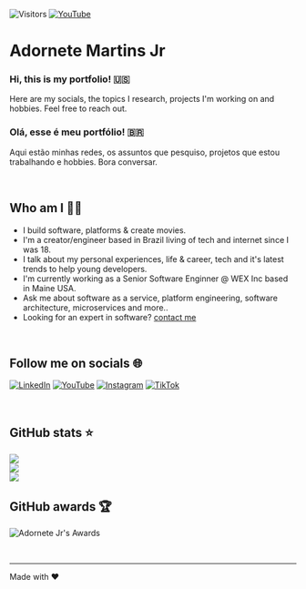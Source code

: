 ![Visitors](https://visitor-badge.laobi.icu/badge?page_id=adornetejr)
[![YouTube](https://img.shields.io/youtube/channel/subscribers/UCjzD03mR01Bj9tkVb0WSICA)](https://www.youtube.com/@adornetejr)

# Adornete Martins Jr <br/>

### Hi, this is my portfolio! 🇺🇸   

Here are my socials, the topics I research, projects I'm working on and hobbies. Feel free to reach out.

### Olá, esse é meu portfólio! 🇧🇷   

Aqui estão minhas redes, os assuntos que pesquiso, projetos que estou trabalhando e hobbies. Bora conversar.

<br/>

## Who am I 🧑‍💻   

- I build software, platforms & create movies.
- I'm a creator/engineer based in Brazil living of tech and internet since I was 18. 
- I talk about my personal experiences, life & career, tech and it's latest trends to help young developers.
- I'm currently working as a Senior Software Enginner @ WEX Inc based in Maine USA.
- Ask me about software as a service, platform engineering, software architecture, microservices and more..
- Looking for an expert in software? [contact me](mailto:adorentejr@martins.rs)

<br/>

## Follow me on socials 🌐   

[![LinkedIn](https://img.shields.io/badge/linkedin-%230077B5.svg?&style=for-the-badge&logo=linkedin&logoColor=white)](https://linkedin.com/in/adornetejr)
[![YouTube](https://img.shields.io/badge/youtube-%23FF0000.svg?&style=for-the-badge&logo=youtube&logoColor=white)](https://www.youtube.com/@adornetejr)
[![Instagram](https://img.shields.io/badge/instagram-%23E1306C.svg?&style=for-the-badge&logo=instagram&logoColor=white)](https://www.instagram.com/adornetejr)
[![TikTok](https://img.shields.io/badge/tiktok-%23555555.svg?&style=for-the-badge&logo=tiktok&logoColor=white)](https://tiktok.com/@adornetejr)
<!--
[![Twitter](https://img.shields.io/badge/twitter-%231DA1F2.svg?&style=for-the-badge&logo=twitter&logoColor=white)](https://twitter.com/adornetejr) 
[![Facebook](https://img.shields.io/badge/facebook-%231877F2.svg?&style=for-the-badge&logo=facebook&logoColor=white)](https://facebook.com/adornetejr) 
-->
<br/>

## GitHub stats ⭐ 

<!--![](https://github-readme-stats.vercel.app/api?username=adornetejr&show_icons=true&title_color=fff&icon_color=79ff97&text_color=9f9f9f&bg_color=151515)-->

![](https://github-readme-stats.vercel.app/api?username=adornetejr&theme=monokai&hide_border=false)<br/>
![](https://github-readme-streak-stats.herokuapp.com/?user=adornetejr&theme=monokai&hide_border=false&show_icons=true)<br/>
![](https://github-readme-stats.vercel.app/api/top-langs/?username=adornetejr&theme=monokai&hide_border=false&layout=compact)<br/>

## GitHub awards 🏆 

![Adornete Jr's Awards](https://github-profile-trophy.vercel.app/?username=adornetejr&theme=monokai&row=1&margin-w=15)

<br/>

---
Made with ❤️
